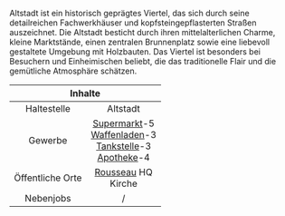 Altstadt ist ein historisch geprägtes Viertel, das sich durch seine detailreichen Fachwerkhäuser und kopfsteingepflasterten Straßen auszeichnet. Die Altstadt besticht durch ihren mittelalterlichen Charme, kleine Marktstände, einen zentralen Brunnenplatz sowie eine liebevoll gestaltete Umgebung mit Holzbauten. Das Viertel ist besonders bei Besuchern und Einheimischen beliebt, die das traditionelle Flair und die gemütliche Atmosphäre schätzen.


<table>
  <thead>
    <tr>
      <th colspan=2 align="center">Inhalte</th>
    </tr>
  </thead>
  <tbody>
    <tr>
      <td align="center">Haltestelle</td>
      <td align="center">Altstadt</td>
    </tr>
    <tr>
      <td align="center">Gewerbe</td>
      <td align="center"><a href="../../biz/supermarkt/">Supermarkt</a>-5 <br> <a href="../../biz/waffenladen/">Waffenladen</a>-3 <br> <a href="../../biz/tankstelle/">Tankstelle</a>-3 <br> <a href="../../biz/apotheke/">Apotheke</a>-4</td>
    </tr>
    <tr>
      <td align="center">Öffentliche Orte</td>
      <td align="center"><a href="../../fraktionen/Rousseau/">Rousseau</a> HQ <br> Kirche</td>
    </tr>
    <tr>
      <td align="center">Nebenjobs</td>
      <td align="center">/</td>
  </tbody>
</table>
